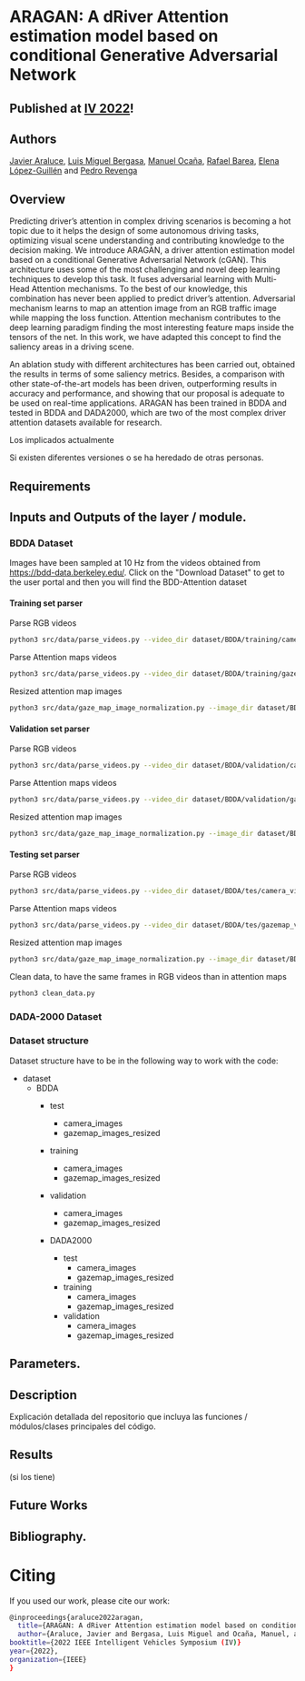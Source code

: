# ARAGAN: A dRiver Attention estimation model based on conditional Generative Adversarial Network

## **Published at [IV 2022](enlace)!**

## Authors
				
[Javier Araluce](javier.araluce@uah.es), [Luis Miguel Bergasa](luism.bergasa@uah.es), [Manuel Ocaña](mocana@depeca.uah.es), [Rafael Barea](rafael.barea@uah.es), [Elena López-Guillén](elena.lopezg@uah.es)  and [Pedro Revenga](pedro.revenga@uah.es)

## Overview
Predicting driver’s attention in complex driving scenarios is becoming a hot topic due to it helps the design of some autonomous driving tasks, optimizing visual scene understanding and contributing knowledge to the decision making.
We introduce ARAGAN, a driver attention estimation model based on a conditional Generative Adversarial Network (cGAN). 
This architecture uses some of the most challenging and novel deep learning techniques to develop this task.
It fuses adversarial learning with Multi-Head Attention mechanisms. To the best of our knowledge, this combination has never been applied to predict driver’s attention.
Adversarial mechanism learns to map an attention image from an RGB traffic image while mapping the loss function. Attention mechanism contributes to the deep learning paradigm finding the most interesting feature maps inside the tensors of the net. In this work, we have adapted this concept to find the saliency areas in a driving scene.
 
An ablation study with different architectures has been carried out, obtained the results in terms of some saliency metrics. Besides, a comparison with other state-of-the-art models has been driven, outperforming results in accuracy and performance, and showing that our proposal is adequate to be used on real-time applications. 
ARAGAN has been trained in BDDA and tested in BDDA and DADA2000, which are two of the most complex driver attention datasets available for research. 			


					
Los implicados actualmente
					
Si existen diferentes versiones o se ha heredado de otras personas.
				
				
				
## Requirements
				
## Inputs and Outputs of the layer / module.



### BDDA Dataset
Images have been sampled at 10 Hz from the videos obtained from https://bdd-data.berkeley.edu/. Click on the "Download Dataset" to get to the user portal and then you will find the BDD-Attention dataset
#### Training set parser
Parse RGB videos
```bash
python3 src/data/parse_videos.py --video_dir dataset/BDDA/training/camera_videos --image_dir dataset/BDDA/training/camera_images/all_images
```
Parse Attention maps videos
```bash
python3 src/data/parse_videos.py --video_dir dataset/BDDA/training/gazemap_videos --image_dir dataset/BDDA/training/camera_images/gazemap_images
```
Resized attention map images
```bash
python3 src/data/gaze_map_image_normalization.py --image_dir dataset/BDDA/training/gazemap_videos --image_dir_resized dataset/BDDA/training/camera_images/gazemap_images_resized
```


#### Validation set parser
Parse RGB videos
```bash
python3 src/data/parse_videos.py --video_dir dataset/BDDA/validation/camera_videos --image_dir dataset/BDDA/validation/camera_images/all_images
```
Parse Attention maps videos
```bash
python3 src/data/parse_videos.py --video_dir dataset/BDDA/validation/gazemap_videos --image_dir dataset/BDDA/validation/camera_images/gazemap_images
```
Resized attention map images
```bash
python3 src/data/gaze_map_image_normalization.py --image_dir dataset/BDDA/validation/gazemap_videos --image_dir_resized dataset/BDDA/validation/camera_images/gazemap_images_resized
```

#### Testing set parser

Parse RGB videos
```bash
python3 src/data/parse_videos.py --video_dir dataset/BDDA/tes/camera_videos --image_dir dataset/BDDA/tes/camera_images/all_images
```
Parse Attention maps videos
```bash
python3 src/data/parse_videos.py --video_dir dataset/BDDA/tes/gazemap_videos --image_dir dataset/BDDA/tes/camera_images/gazemap_images
```
Resized attention map images
```bash
python3 src/data/gaze_map_image_normalization.py --image_dir dataset/BDDA/tes/gazemap_videos --image_dir_resized dataset/BDDA/tes/camera_images/gazemap_images_resized
```

Clean data, to have the same frames in RGB videos than in attention maps
```bash
python3 clean_data.py
```

### DADA-2000 Dataset

### Dataset structure 
Dataset structure have to be in the following way to work with the code:
* dataset
  * BDDA
      * test
        * camera_images
        * gazemap_images_resized

      * training
        * camera_images
        * gazemap_images_resized

      * validation
        * camera_images
        * gazemap_images_resized

    * DADA2000
      * test
        * camera_images
        * gazemap_images_resized
      * training
        * camera_images
        * gazemap_images_resized
      * validation
        * camera_images
        * gazemap_images_resized


				
				



## Parameters.
				
				
				
				
## Description
				

					
Explicación detallada del repositorio que incluya las funciones / módulos/clases principales del código.
				
				
				
## Results
				

					
(si los tiene)
				
				
				
## Future Works
				
## Bibliography.
			
			
		
		
	
	



# Citing
If you used our work, please cite our work:
```bash
@inproceedings{araluce2022aragan,  
  title={ARAGAN: A dRiver Attention estimation model based on conditional Generative Adversarial Network},  
  author={Araluce, Javier and Bergasa, Luis Miguel and Ocaña, Manuel, and Barea, Rafael and L{\'o}pez-Guill{\'e}n, Elena and Revenga, Pedro},  
booktitle={2022 IEEE Intelligent Vehicles Symposium (IV)}  
year={2022},  
organization={IEEE}
}
```
